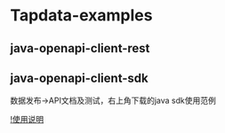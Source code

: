 # Tapdata-examples

## java-openapi-client-rest

## java-openapi-client-sdk

数据发布->API文档及测试，右上角下载的java sdk使用范例

[!使用说明](java-openapi-client-sdk/README.md)